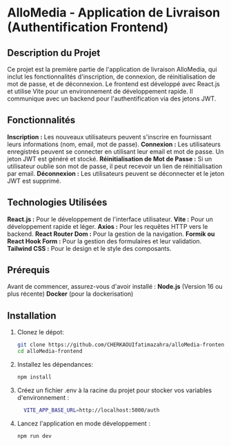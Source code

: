 # AlloMedia - Application de Livraison (Authentification Frontend)

## Description du Projet
Ce projet est la première partie de l'application de livraison AlloMedia, qui inclut les fonctionnalités d'inscription, de connexion, de réinitialisation de mot de passe, et de déconnexion. Le frontend est développé avec React.js et utilise Vite pour un environnement de développement rapide. Il communique avec un backend pour l'authentification via des jetons JWT.

## Fonctionnalités
 **Inscription :** Les nouveaux utilisateurs peuvent s'inscrire en fournissant leurs informations (nom, email, mot de passe).
 **Connexion :** Les utilisateurs enregistrés peuvent se connecter en utilisant leur email et mot de passe. Un jeton JWT est généré et stocké.
 **Réinitialisation de Mot de Passe :** Si un utilisateur oublie son mot de passe, il peut recevoir un lien de réinitialisation par email.
 **Déconnexion :** Les utilisateurs peuvent se déconnecter et le jeton JWT est supprimé.

## Technologies Utilisées
 **React.js :** Pour le développement de l'interface utilisateur.
 **Vite :** Pour un développement rapide et léger.
 **Axios :** Pour les requêtes HTTP vers le backend.
 **React Router Dom :** Pour la gestion de la navigation.
 **Formik ou React Hook Form :** Pour la gestion des formulaires et leur validation.
 **Tailwind CSS :** Pour le design et le style des composants.

## Prérequis
Avant de commencer, assurez-vous d'avoir installé :
 **Node.js** (Version 16 ou plus récente)
 **Docker** (pour la dockerisation)

## Installation
1. Clonez le dépot:
     ```bash
    git clone https://github.com/CHERKAOUIfatimazahra/alloMedia-frontend
    cd alloMedia-frontend
2. Installez les dépendances:
     ```bash
     npm install
3. Créez un fichier .env à la racine du projet pour stocker vos variables d'environnement :
     ```bash
       VITE_APP_BASE_URL=http://localhost:5000/auth
4. Lancez l'application en mode développement :
     ```bash
     npm run dev
   

